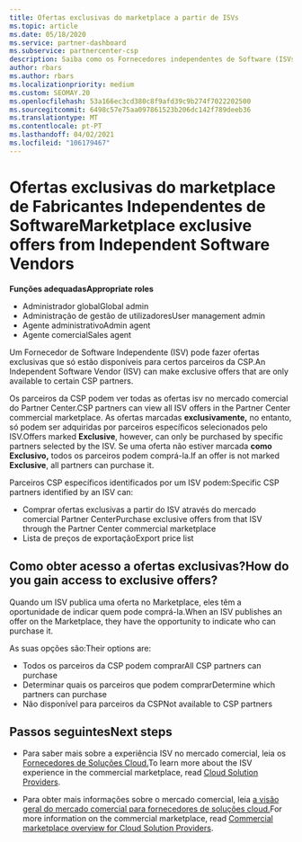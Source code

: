 ```yaml
---
title: Ofertas exclusivas do marketplace a partir de ISVs
ms.topic: article
ms.date: 05/18/2020
ms.service: partner-dashboard
ms.subservice: partnercenter-csp
description: Saiba como os Fornecedores independentes de Software (ISVs) tornam certas ofertas exclusivas e apenas disponíveis para parceiros CSP específicos.
author: rbars
ms.author: rbars
ms.localizationpriority: medium
ms.custom: SEOMAY.20
ms.openlocfilehash: 53a166ec3cd380c8f9afd39c9b274f7022202500
ms.sourcegitcommit: 6498c57e75aa097861523b206dc142f789deeb36
ms.translationtype: MT
ms.contentlocale: pt-PT
ms.lasthandoff: 04/02/2021
ms.locfileid: "106179467"
---
```

# <a name="marketplace-exclusive-offers-from-independent-software-vendors"></a><span data-ttu-id="292f7-103">Ofertas exclusivas do marketplace de Fabricantes Independentes de Software</span><span class="sxs-lookup"><span data-stu-id="292f7-103">Marketplace exclusive offers from Independent Software Vendors</span></span>

<span data-ttu-id="292f7-104">**Funções adequadas**</span><span class="sxs-lookup"><span data-stu-id="292f7-104">**Appropriate roles**</span></span>

- <span data-ttu-id="292f7-105">Administrador global</span><span class="sxs-lookup"><span data-stu-id="292f7-105">Global admin</span></span>
- <span data-ttu-id="292f7-106">Administração de gestão de utilizadores</span><span class="sxs-lookup"><span data-stu-id="292f7-106">User management admin</span></span>
- <span data-ttu-id="292f7-107">Agente administrativo</span><span class="sxs-lookup"><span data-stu-id="292f7-107">Admin agent</span></span>
- <span data-ttu-id="292f7-108">Agente comercial</span><span class="sxs-lookup"><span data-stu-id="292f7-108">Sales agent</span></span>

<span data-ttu-id="292f7-109">Um Fornecedor de Software Independente (ISV) pode fazer ofertas exclusivas que só estão disponíveis para certos parceiros da CSP.</span><span class="sxs-lookup"><span data-stu-id="292f7-109">An Independent Software Vendor (ISV) can make exclusive offers that are only available to certain CSP partners.</span></span>

<span data-ttu-id="292f7-110">Os parceiros da CSP podem ver todas as ofertas isv no mercado comercial do Partner Center.</span><span class="sxs-lookup"><span data-stu-id="292f7-110">CSP partners can view all ISV offers in the Partner Center commercial marketplace.</span></span> <span data-ttu-id="292f7-111">As ofertas marcadas **exclusivamente,** no entanto, só podem ser adquiridas por parceiros específicos selecionados pelo ISV.</span><span class="sxs-lookup"><span data-stu-id="292f7-111">Offers marked **Exclusive**, however, can only be purchased by specific partners selected by the ISV.</span></span> <span data-ttu-id="292f7-112">Se uma oferta não estiver marcada **como Exclusivo,** todos os parceiros podem comprá-la.</span><span class="sxs-lookup"><span data-stu-id="292f7-112">If an offer is not marked **Exclusive**, all partners can purchase it.</span></span>

<span data-ttu-id="292f7-113">Parceiros CSP específicos identificados por um ISV podem:</span><span class="sxs-lookup"><span data-stu-id="292f7-113">Specific CSP partners identified by an ISV can:</span></span>

- <span data-ttu-id="292f7-114">Comprar ofertas exclusivas a partir do ISV através do mercado comercial Partner Center</span><span class="sxs-lookup"><span data-stu-id="292f7-114">Purchase exclusive offers from that ISV through the Partner Center commercial marketplace</span></span>
- <span data-ttu-id="292f7-115">Lista de preços de exportação</span><span class="sxs-lookup"><span data-stu-id="292f7-115">Export price list</span></span>

## <a name="how-do-you-gain-access-to-exclusive-offers"></a><span data-ttu-id="292f7-116">Como obter acesso a ofertas exclusivas?</span><span class="sxs-lookup"><span data-stu-id="292f7-116">How do you gain access to exclusive offers?</span></span>

<span data-ttu-id="292f7-117">Quando um ISV publica uma oferta no Marketplace, eles têm a oportunidade de indicar quem pode comprá-la.</span><span class="sxs-lookup"><span data-stu-id="292f7-117">When an ISV publishes an offer on the Marketplace, they have the opportunity to indicate who can purchase it.</span></span>

<span data-ttu-id="292f7-118">As suas opções são:</span><span class="sxs-lookup"><span data-stu-id="292f7-118">Their options are:</span></span>

- <span data-ttu-id="292f7-119">Todos os parceiros da CSP podem comprar</span><span class="sxs-lookup"><span data-stu-id="292f7-119">All CSP partners can purchase</span></span>
- <span data-ttu-id="292f7-120">Determinar quais os parceiros que podem comprar</span><span class="sxs-lookup"><span data-stu-id="292f7-120">Determine which partners can purchase</span></span>
- <span data-ttu-id="292f7-121">Não disponível para parceiros da CSP</span><span class="sxs-lookup"><span data-stu-id="292f7-121">Not available to CSP partners</span></span>

## <a name="next-steps"></a><span data-ttu-id="292f7-122">Passos seguintes</span><span class="sxs-lookup"><span data-stu-id="292f7-122">Next steps</span></span>

- <span data-ttu-id="292f7-123">Para saber mais sobre a experiência ISV no mercado comercial, leia os [Fornecedores de Soluções Cloud.](/azure/marketplace/cloud-solution-providers)</span><span class="sxs-lookup"><span data-stu-id="292f7-123">To learn more about the ISV experience in the commercial marketplace, read [Cloud Solution Providers](/azure/marketplace/cloud-solution-providers).</span></span>

- <span data-ttu-id="292f7-124">Para obter mais informações sobre o mercado comercial, leia [a visão geral do mercado comercial para fornecedores de soluções cloud.](csp-commercial-marketplace-overview.md)</span><span class="sxs-lookup"><span data-stu-id="292f7-124">For more information on the commercial marketplace, read [Commercial marketplace overview for Cloud Solution Providers](csp-commercial-marketplace-overview.md).</span></span>